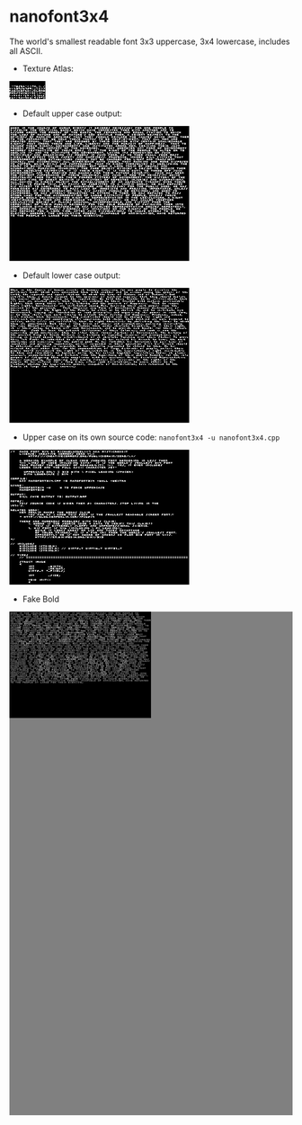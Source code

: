 # nanofont3x4
The world's smallest readable font 3x3 uppercase, 3x4 lowercase, includes all ASCII.

* Texture Atlas:

<img src="https://raw.githubusercontent.com/Michaelangel007/nanofont3x4/master/nanofont3x4.bmp">

* Default upper case output:

<img src="https://raw.githubusercontent.com/Michaelangel007/nanofont3x4/master/output_declaration_upper3x4.bmp"> 

* Default lower case output:

<img src="https://raw.githubusercontent.com/Michaelangel007/nanofont3x4/master/output_declaration_lower3x4.bmp">

* Upper case on its own source code:
   `nanofont3x4 -u nanofont3x4.cpp`

<img src="https://raw.githubusercontent.com/Michaelangel007/nanofont3x4/master/output_nanofont3x4_upper.bmp">

* Fake Bold

<img src="https://raw.githubusercontent.com/Michaelangel007/nanofont3x4/master/output_bold_sources_ken.png">

